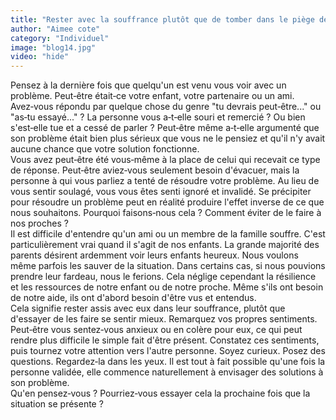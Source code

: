 ```yaml
---
title: "Rester avec la souffrance plutôt que de tomber dans le piège de la recherche de solutions"
author: "Aimee cote"
category: "Individuel"
image: "blog14.jpg"
video: "hide"
---
```

<div>Pensez à la dernière fois que quelqu'un est venu vous voir avec un problème. Peut‑être était‑ce votre enfant, votre partenaire ou un ami. Avez‑vous répondu par quelque chose du genre "tu devrais peut‑être..." ou "as‑tu essayé..." ? La personne vous a‑t‑elle souri et remercié ? Ou bien s'est‑elle tue et a cessé de parler ? Peut‑être même a‑t‑elle argumenté que son problème était bien plus sérieux que vous ne le pensiez et qu'il n'y avait aucune chance que votre solution fonctionne.<br>Vous avez peut‑être été vous‑même à la place de celui qui recevait ce type de réponse. Peut‑être aviez‑vous seulement besoin d'évacuer, mais la personne à qui vous parliez a tenté de résoudre votre problème. Au lieu de vous sentir soulagé, vous vous êtes senti ignoré et invalidé. Se précipiter pour résoudre un problème peut en réalité produire l'effet inverse de ce que nous souhaitons. Pourquoi faisons‑nous cela ? Comment éviter de le faire à nos proches ?<br>Il est difficile d'entendre qu'un ami ou un membre de la famille souffre. C'est particulièrement vrai quand il s'agit de nos enfants. La grande majorité des parents désirent ardemment voir leurs enfants heureux. Nous voulons même parfois les sauver de la situation. Dans certains cas, si nous pouvions prendre leur fardeau, nous le ferions. Cela néglige cependant la résilience et les ressources de notre enfant ou de notre proche. Même s'ils ont besoin de notre aide, ils ont d'abord besoin d'être vus et entendus.<br>Cela signifie rester assis avec eux dans leur souffrance, plutôt que d'essayer de les faire se sentir mieux. Remarquez vos propres sentiments. Peut‑être vous sentez‑vous anxieux ou en colère pour eux, ce qui peut rendre plus difficile le simple fait d'être présent. Constatez ces sentiments, puis tournez votre attention vers l'autre personne. Soyez curieux. Posez des questions. Regardez‑la dans les yeux. Il est tout à fait possible qu'une fois la personne validée, elle commence naturellement à envisager des solutions à son problème.<br>Qu'en pensez‑vous ? Pourriez‑vous essayer cela la prochaine fois que la situation se présente ?</div>
